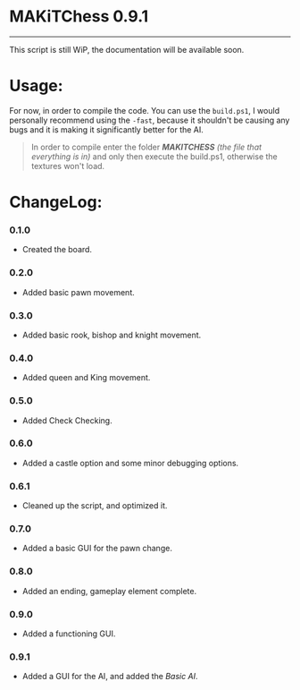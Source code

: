 # MAKiTChess 0.9.1
---
This script is still WiP, the documentation will be available soon.

# Usage:
For now, in order to compile the code. You can use the ```build.ps1```, I would personally recommend using the ```-fast```, because it shouldn't be causing any bugs and it is making it significantly better for the AI.

>In order to compile enter the folder ***MAKITCHESS*** *(the file that everything is in)* and only then execute the build.ps1, otherwise the textures won't load.

# ChangeLog:
### 0.1.0
   - Created the board.
### 0.2.0
   - Added basic pawn movement.
### 0.3.0
   - Added basic rook, bishop and knight movement.
### 0.4.0
   - Added queen and King movement.
### 0.5.0
   - Added Check Checking.
### 0.6.0
   - Added a castle option and some minor debugging options.
### 0.6.1
   - Cleaned up the script, and optimized it.
### 0.7.0
   - Added a basic GUI for the pawn change.
### 0.8.0
   - Added an ending, gameplay element complete.
### 0.9.0
   - Added a functioning GUI.
### 0.9.1
   - Added a GUI for the AI, and added the *Basic AI*.